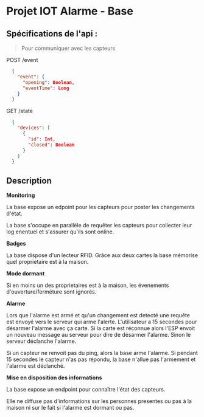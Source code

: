# Projet IOT Alarme - Base

## Spécifications de l'api :
> Pour communiquer avec les capteurs

POST /event
```json
  {
    "event": {
      "opening": Boolean,
      "eventTime": Long
    }
  }
```

GET /state
```json
  {
    "devices": [
      {
        "id": Int,
        "closed": Boolean
      }
    ]
  }
```

## Description 

**Monitoring**

La base expose un edpoint pour les capteurs pour poster les changements d'état.

La base s'occupe en parallèle de requêter les capteurs pour collecter leur log enentuel et s'assurer qu'ils sont online.

**Badges**

La base dispose d'un lecteur RFID. Grâce aux deux cartes la base mémorise quel proprietaire est à la maison.

**Mode dormant**

Si en moins un des proprietaires est à la maison, les évenements d'ouverture/ferméture sont ignorés.

**Alarme**

Lors que l'alarme est armé et qu'un changement est detecté une requête est envoyé vers le serveur qui arme l'alerte. L'utilisateur a 15 secondes pour désarmer l'alarme avec ça carte. Si la carte est réconnue alors l'ESP envoit un nouveau message au serveur pour dire de désarmer l'alarme. Sinon le serveur déclanche l'alarme.

Si un capteur ne renvoit pas du ping, alors la base arme l'alarme. Si pendant 15 secondes le capteur n'as pas répondu, la base n'allue pas l'armement et l'alarme est déclanché.

**Mise en disposition des informations**

La base expose un endpoint pour connaître l'état des capteurs.

Elle ne diffuse pas d'informations sur les personnes presentes ou pas à la maison ni sur le fait si l'alarme est dormant ou pas.


